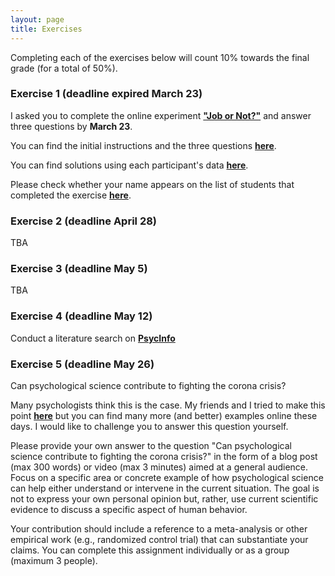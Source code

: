 ```yaml
---
layout: page
title: Exercises
---
```


Completing each of the exercises below will count 10% towards the final grade (for a total of 50%).

### Exercise 1 (deadline expired March 23)

I asked you to complete the online experiment <a href="https://evidencebaseddm.formr.org "><b>"Job or Not?"</b></a> and answer three questions by **March 23**. 

You can find the initial instructions and the three questions <a href="http://matarui.github.io/evidencebaseddm/assets/exercises/exercise1.html"><b>here</b></a>.

You can find solutions using each participant's data <a href="http://matarui.github.io/evidencebaseddm/assets/exercises/exercise1_solutions.html"><b>here</b></a>.

Please check whether your name appears on the list of students that completed the exercise <a href="http://matarui.github.io/evidencebaseddm/assets/exercises/Exercise1_studentlist.pdf"><b>here</b></a>.

### Exercise 2 (deadline April 28)
TBA

### Exercise 3 (deadline May 5)
TBA

### Exercise 4 (deadline May 12)
Conduct a literature search on <a href="http://ovidsp.ovid.com/ovidweb.cgi?T=JS&NEWS=n&CSC=Y&PAGE=main&D=psyh"><b>PsycInfo</b></a>


### Exercise 5 (deadline May 26)
Can psychological science contribute to fighting the corona crisis? 

Many psychologists think this is the case. My friends and I tried to make this point <a href="https://tube.switch.ch/videos/63e601c8"><b>here</b></a> but you can find many more (and better) examples online these days. I would like to challenge you to answer this question yourself. 

Please provide your own answer to the question "Can psychological science contribute to fighting the corona crisis?" in the form of a blog post (max 300 words) or video (max 3 minutes) aimed at a general audience. Focus on a specific area or concrete example of how psychological science can help either understand or intervene in the current situation. The goal is not to express your own personal opinion but, rather, use current scientific evidence to discuss a specific aspect of human behavior.  

Your contribution should include a reference to a meta-analysis or other empirical work (e.g., randomized control trial) that can substantiate your claims. You can complete this assignment individually or as a group (maximum 3 people).

